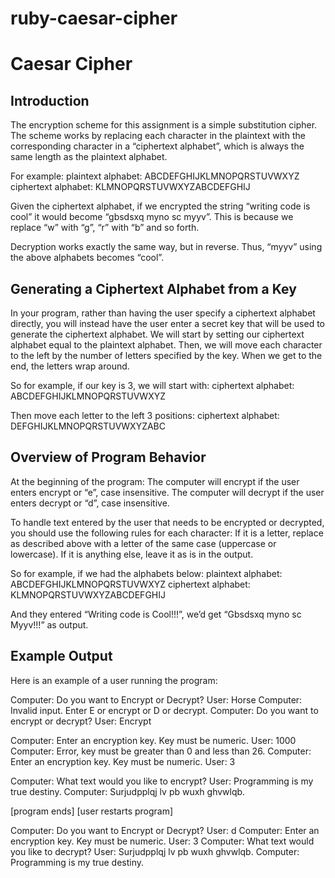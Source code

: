 # ruby-caesar-cipher

# Caesar Cipher

## Introduction
The encryption scheme for this assignment is a simple substitution cipher. The scheme works by replacing each character in the plaintext with the corresponding character in a “ciphertext alphabet”, which is always the same length as the plaintext alphabet.  

For example:
plaintext alphabet:  ABCDEFGHIJKLMNOPQRSTUVWXYZ
ciphertext alphabet: KLMNOPQRSTUVWXYZABCDEFGHIJ

Given the ciphertext alphabet, if we encrypted the string “writing code is cool” it would become “gbsdsxq myno sc myyv”. This is because we replace “w” with “g”, “r” with “b” and so forth.

Decryption works exactly the same way, but in reverse. Thus, “myyv” using the above alphabets becomes “cool”.

## Generating a Ciphertext Alphabet from a Key
In your program, rather than having the user specify a ciphertext alphabet directly, you will instead have the user enter a secret key that will be used to generate the ciphertext alphabet. We will start by setting our ciphertext alphabet equal to the plaintext alphabet. Then, we will move each character to the left by the number of letters specified by the key.  When we get to the end, the letters wrap around.

So for example, if our key is 3, we will start with:
ciphertext alphabet:  ABCDEFGHIJKLMNOPQRSTUVWXYZ

Then move each letter to the left 3 positions:
ciphertext alphabet:  DEFGHIJKLMNOPQRSTUVWXYZABC


## Overview of Program Behavior
At the beginning of the program:
The computer will encrypt if the user enters encrypt or “e”, case insensitive.
The computer will decrypt if the user enters decrypt or “d”, case insensitive.

To handle text entered by the user that needs to be encrypted or decrypted, you should use the following rules for each character:
If it is a letter, replace as described above with a letter of the same case (uppercase or lowercase).
If it is anything else, leave it as is in the output.

So for example, if we had the alphabets below:
plaintext alphabet:  ABCDEFGHIJKLMNOPQRSTUVWXYZ
ciphertext alphabet: KLMNOPQRSTUVWXYZABCDEFGHIJ


And they entered “Writing code is Cool!!!”, we’d get “Gbsdsxq myno sc Myyv!!!” as output.

## Example Output
Here is an example of a user running the program:

Computer: Do you want to Encrypt or Decrypt?
User: Horse
Computer: Invalid input. Enter E or encrypt or D or decrypt.
Computer: Do you want to encrypt or decrypt?
User: Encrypt


Computer: Enter an encryption key. Key must be numeric.
User: 1000
Computer: Error, key must be greater than 0 and less than 26.
Computer: Enter an encryption key. Key must be numeric.
User: 3


Computer: What text would you like to encrypt?
User: Programming is my true destiny.
Computer: Surjudpplqj lv pb wuxh ghvwlqb.


[program ends]
[user restarts program]


Computer: Do you want to Encrypt or Decrypt?
User: d
Computer: Enter an encryption key. Key must be numeric.
User: 3
Computer: What text would you like to decrypt?
User: Surjudpplqj lv pb wuxh ghvwlqb.
Computer: Programming is my true destiny.
